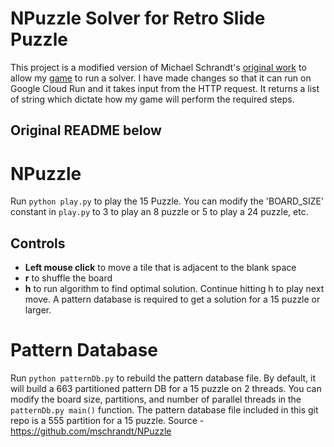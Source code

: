 # NPuzzle Solver for Retro Slide Puzzle
This project is a modified version of Michael Schrandt's [original work](https://github.com/mschrandt/NPuzzle) to allow my [game](https://github.com/ashishbeck/slide_puzzle) to run a solver. I have made changes so that it can run on Google Cloud Run and it takes input from the HTTP request. It returns a list of string which dictate how my game will perform the required steps.

## Original README below

# NPuzzle
Run `python play.py` to play the 15 Puzzle. You can modify the 'BOARD_SIZE' constant in `play.py` to 3 to play an 8 puzzle or 5 to play a 24 puzzle, etc.

## Controls
- **Left mouse click** to move a tile that is adjacent to the blank space
- **r** to shuffle the board
- **h** to run algorithm to find optimal solution. Continue hitting h to play next move. A pattern database is required to get a solution for a 15 puzzle or larger.

# Pattern Database
Run `python patternDb.py` to rebuild the pattern database file. By default, it will build a 663 partitioned pattern DB for a 15 puzzle on 2 threads. You can modify the board size, partitions, and number of parallel threads in the `patternDb.py main()` function. The pattern database file included in this git repo is a 555 partition for a 15 puzzle.
Source - https://github.com/mschrandt/NPuzzle